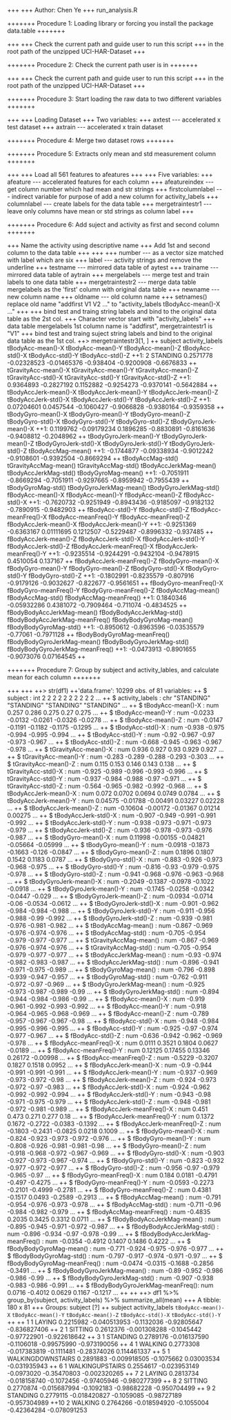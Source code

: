 +++
+++ Author: Chen Ye
+++ run_analysis.R

+++++++ Procedure 1: Loading library or forcing you install the package data.table +++++++

+++
+++ Check the current path and guide user to run this script
+++ in the root path of the unzipped UCI-HAR-Dataset
+++

+++++++ Procedure 2: Check the current path user is in +++++++

+++
+++ Check the current path and guide user to run this script
+++ in the root path of the unzipped UCI-HAR-Dataset
+++

+++++++ Procedure 3: Start loading the raw data to two different variables +++++++

+++
+++ Loading Dataset
+++ Two variables:
+++     axtest --- accelerated x test dataset
+++     axtrain --- accelerated x train dataset

+++++++ Procedure 4: Merge two dataset rows +++++++

+++++++ Procedure 5: Extracts only mean and std measurement column +++++++

+++
+++ Load all 561 features to afeatures
+++
+++ Five variables:
+++     afeature --- accelerated features for each column
+++     afeatureindex --- get column number which had mean and str strings
+++     firstcolumnlabel --- indirect variable for purpose of add a new column for activity_labels
+++     columnlabel --- create labels for the data table
+++     mergetraintestr1 --- leave only columns have mean or std strings as column label
+++

+++++++ Procedure 6: Add suject and activity as first and second column +++++++

+++ Name the activity using descriptive name
+++ Add 1st and second column to the data table
+++
+++
+++     number --- as a vector size matched with label which are six
+++     label --- activity strings and remove the underline
+++     testname --- mirrored data table of aytest
+++     trainame --- mirrored data table of aytrain
+++     mergelabels --- merge test and train labels to one data table
+++     mergetraintestr2 --- merge data table mergelabels as the 'first' column with original data table
+++     newname --- new column name
+++     oldname --- old column name
+++     setnames() replace old name "addfirst V1 V2 ..." to "activity_labels tBodyAcc-mean()-X ..."
+++
+++ bind test and traing string labels and bind to the original data table as the 2st col.
+++  Character vector start with "activity_labels"
+++  data table mergelabels 1st column name is "addfirst", mergetraintestr1 is "V1"
+++ bind test and traing suject string labels and bind to the original data table as the 1st col.
++> mergetraintestr3[1, ]
++   subject activity_labels tBodyAcc-mean()-X tBodyAcc-mean()-Y tBodyAcc-mean()-Z tBodyAcc-std()-X tBodyAcc-std()-Y tBodyAcc-std()-Z
++1:       2        STANDING         0.2571778       -0.02328523       -0.01465376        -0.938404       -0.9200908       -0.6676833
++   tGravityAcc-mean()-X tGravityAcc-mean()-Y tGravityAcc-mean()-Z tGravityAcc-std()-X tGravityAcc-std()-Y tGravityAcc-std()-Z
++1:            0.9364893           -0.2827192            0.1152882          -0.9254273          -0.9370141          -0.5642884
++   tBodyAccJerk-mean()-X tBodyAccJerk-mean()-Y tBodyAccJerk-mean()-Z tBodyAccJerk-std()-X tBodyAccJerk-std()-Y tBodyAccJerk-std()-Z
++1:            0.07204601             0.0457544            -0.1060427           -0.9066828           -0.9380164           -0.9359358
++   tBodyGyro-mean()-X tBodyGyro-mean()-Y tBodyGyro-mean()-Z tBodyGyro-std()-X tBodyGyro-std()-Y tBodyGyro-std()-Z tBodyGyroJerk-mean()-X
++1:          0.1199762        -0.09179234          0.1896285        -0.8830891        -0.8161636        -0.9408812             -0.2048962
++   tBodyGyroJerk-mean()-Y tBodyGyroJerk-mean()-Z tBodyGyroJerk-std()-X tBodyGyroJerk-std()-Y tBodyGyroJerk-std()-Z tBodyAccMag-mean()
++1:             -0.1744877            -0.09338934            -0.9012242            -0.9108601            -0.9392504         -0.8669294
++   tBodyAccMag-std() tGravityAccMag-mean() tGravityAccMag-std() tBodyAccJerkMag-mean() tBodyAccJerkMag-std() tBodyGyroMag-mean()
++1:        -0.7051911            -0.8669294           -0.7051911             -0.9297665            -0.8959942          -0.7955439
++   tBodyGyroMag-std() tBodyGyroJerkMag-mean() tBodyGyroJerkMag-std() fBodyAcc-mean()-X fBodyAcc-mean()-Y fBodyAcc-mean()-Z fBodyAcc-std()-X
++1:         -0.7620732              -0.9251949             -0.8943436        -0.9185097        -0.9182132        -0.7890915       -0.9482903
++   fBodyAcc-std()-Y fBodyAcc-std()-Z fBodyAcc-meanFreq()-X fBodyAcc-meanFreq()-Y fBodyAcc-meanFreq()-Z fBodyAccJerk-mean()-X fBodyAccJerk-mean()-Y
++1:       -0.9251369       -0.6363167            0.01111695             0.1212507            -0.5229487            -0.8996332             -0.937485
++   fBodyAccJerk-mean()-Z fBodyAccJerk-std()-X fBodyAccJerk-std()-Y fBodyAccJerk-std()-Z fBodyAccJerk-meanFreq()-X fBodyAccJerk-meanFreq()-Y
++1:            -0.9235514           -0.9244291           -0.9432104           -0.9478915                 0.4510054                  0.137167
++   fBodyAccJerk-meanFreq()-Z fBodyGyro-mean()-X fBodyGyro-mean()-Y fBodyGyro-mean()-Z fBodyGyro-std()-X fBodyGyro-std()-Y fBodyGyro-std()-Z
++1:                -0.1802991         -0.8235579          -0.807916         -0.9179126        -0.9032627         -0.822677        -0.9561651
++   fBodyGyro-meanFreq()-X fBodyGyro-meanFreq()-Y fBodyGyro-meanFreq()-Z fBodyAccMag-mean() fBodyAccMag-std() fBodyAccMag-meanFreq()
++1:              0.1840346            -0.05932286              0.4381072         -0.7909464         -0.711074             -0.4834525
++   fBodyBodyAccJerkMag-mean() fBodyBodyAccJerkMag-std() fBodyBodyAccJerkMag-meanFreq() fBodyBodyGyroMag-mean() fBodyBodyGyroMag-std()
++1:                 -0.8950612                -0.8963596                    -0.03535579                -0.77061             -0.7971128
++   fBodyBodyGyroMag-meanFreq() fBodyBodyGyroJerkMag-mean() fBodyBodyGyroJerkMag-std() fBodyBodyGyroJerkMag-meanFreq()
++1:                  -0.0473913                  -0.8901655                 -0.9073076                      0.07164545
++


+++++++ Procedure 7: Group by subject and activity_lables, and calculate mean for each column +++++++

+++
+++
++> str(df1)
++'data.frame': 10299 obs. of  81 variables:
++ $ subject                        : int  2 2 2 2 2 2 2 2 2 2 ...
++ $ activity_labels                : chr  "STANDING" "STANDING" "STANDING" "STANDING" ...
++ $ tBodyAcc-mean()-X              : num  0.257 0.286 0.275 0.27 0.275 ...
++ $ tBodyAcc-mean()-Y              : num  -0.0233 -0.0132 -0.0261 -0.0326 -0.0278 ...
++ $ tBodyAcc-mean()-Z              : num  -0.0147 -0.1191 -0.1182 -0.1175 -0.1295 ...
++ $ tBodyAcc-std()-X               : num  -0.938 -0.975 -0.994 -0.995 -0.994 ...
++ $ tBodyAcc-std()-Y               : num  -0.92 -0.967 -0.97 -0.973 -0.967 ...
++ $ tBodyAcc-std()-Z               : num  -0.668 -0.945 -0.963 -0.967 -0.978 ...
++ $ tGravityAcc-mean()-X           : num  0.936 0.927 0.93 0.929 0.927 ...
++ $ tGravityAcc-mean()-Y           : num  -0.283 -0.289 -0.288 -0.293 -0.303 ...
++ $ tGravityAcc-mean()-Z           : num  0.115 0.153 0.146 0.143 0.138 ...
++ $ tGravityAcc-std()-X            : num  -0.925 -0.989 -0.996 -0.993 -0.996 ...
++ $ tGravityAcc-std()-Y            : num  -0.937 -0.984 -0.988 -0.97 -0.971 ...
++ $ tGravityAcc-std()-Z            : num  -0.564 -0.965 -0.982 -0.992 -0.968 ...
++ $ tBodyAccJerk-mean()-X          : num  0.072 0.0702 0.0694 0.0749 0.0784 ...
++ $ tBodyAccJerk-mean()-Y          : num  0.04575 -0.01788 -0.00491 0.03227 0.02228 ...
++ $ tBodyAccJerk-mean()-Z          : num  -0.10604 -0.00172 -0.01367 0.01214 0.00275 ...
++ $ tBodyAccJerk-std()-X           : num  -0.907 -0.949 -0.991 -0.991 -0.992 ...
++ $ tBodyAccJerk-std()-Y           : num  -0.938 -0.973 -0.971 -0.973 -0.979 ...
++ $ tBodyAccJerk-std()-Z           : num  -0.936 -0.978 -0.973 -0.976 -0.987 ...
++ $ tBodyGyro-mean()-X             : num  0.11998 -0.00155 -0.04821 -0.05664 -0.05999 ...
++ $ tBodyGyro-mean()-Y             : num  -0.0918 -0.1873 -0.1663 -0.126 -0.0847 ...
++ $ tBodyGyro-mean()-Z             : num  0.1896 0.1807 0.1542 0.1183 0.0787 ...
++ $ tBodyGyro-std()-X              : num  -0.883 -0.926 -0.973 -0.968 -0.975 ...
++ $ tBodyGyro-std()-Y              : num  -0.816 -0.93 -0.979 -0.975 -0.978 ...
++ $ tBodyGyro-std()-Z              : num  -0.941 -0.968 -0.976 -0.963 -0.968 ...
++ $ tBodyGyroJerk-mean()-X         : num  -0.2049 -0.1387 -0.0978 -0.1022 -0.0918 ...
++ $ tBodyGyroJerk-mean()-Y         : num  -0.1745 -0.0258 -0.0342 -0.0447 -0.029 ...
++ $ tBodyGyroJerk-mean()-Z         : num  -0.0934 -0.0714 -0.06 -0.0534 -0.0612 ...
++ $ tBodyGyroJerk-std()-X          : num  -0.901 -0.962 -0.984 -0.984 -0.988 ...
++ $ tBodyGyroJerk-std()-Y          : num  -0.911 -0.956 -0.988 -0.99 -0.992 ...
++ $ tBodyGyroJerk-std()-Z          : num  -0.939 -0.981 -0.976 -0.981 -0.982 ...
++ $ tBodyAccMag-mean()             : num  -0.867 -0.969 -0.976 -0.974 -0.976 ...
++ $ tBodyAccMag-std()              : num  -0.705 -0.954 -0.979 -0.977 -0.977 ...
++ $ tGravityAccMag-mean()          : num  -0.867 -0.969 -0.976 -0.974 -0.976 ...
++ $ tGravityAccMag-std()           : num  -0.705 -0.954 -0.979 -0.977 -0.977 ...
++ $ tBodyAccJerkMag-mean()         : num  -0.93 -0.974 -0.982 -0.983 -0.987 ...
++ $ tBodyAccJerkMag-std()          : num  -0.896 -0.941 -0.971 -0.975 -0.989 ...
++ $ tBodyGyroMag-mean()            : num  -0.796 -0.898 -0.939 -0.947 -0.957 ...
++ $ tBodyGyroMag-std()             : num  -0.762 -0.911 -0.972 -0.97 -0.969 ...
++ $ tBodyGyroJerkMag-mean()        : num  -0.925 -0.973 -0.987 -0.989 -0.99 ...
++ $ tBodyGyroJerkMag-std()         : num  -0.894 -0.944 -0.984 -0.986 -0.99 ...
++ $ fBodyAcc-mean()-X              : num  -0.919 -0.961 -0.992 -0.993 -0.992 ...
++ $ fBodyAcc-mean()-Y              : num  -0.918 -0.964 -0.965 -0.968 -0.969 ...
++ $ fBodyAcc-mean()-Z              : num  -0.789 -0.957 -0.967 -0.967 -0.98 ...
++ $ fBodyAcc-std()-X               : num  -0.948 -0.984 -0.995 -0.996 -0.995 ...
++ $ fBodyAcc-std()-Y               : num  -0.925 -0.97 -0.974 -0.977 -0.967 ...
++ $ fBodyAcc-std()-Z               : num  -0.636 -0.942 -0.962 -0.969 -0.978 ...
++ $ fBodyAcc-meanFreq()-X          : num  0.0111 0.3521 0.1804 0.0627 -0.0189 ...
++ $ fBodyAcc-meanFreq()-Y          : num  0.12125 0.17455 0.13346 0.26172 -0.00998 ...
++ $ fBodyAcc-meanFreq()-Z          : num  -0.5229 -0.3207 0.1827 0.1518 0.0952 ...
++ $ fBodyAccJerk-mean()-X          : num  -0.9 -0.944 -0.991 -0.991 -0.991 ...
++ $ fBodyAccJerk-mean()-Y          : num  -0.937 -0.969 -0.973 -0.972 -0.98 ...
++ $ fBodyAccJerk-mean()-Z          : num  -0.924 -0.973 -0.972 -0.97 -0.983 ...
++ $ fBodyAccJerk-std()-X           : num  -0.924 -0.962 -0.992 -0.992 -0.994 ...
++ $ fBodyAccJerk-std()-Y           : num  -0.943 -0.98 -0.971 -0.975 -0.979 ...
++ $ fBodyAccJerk-std()-Z           : num  -0.948 -0.981 -0.972 -0.981 -0.989 ...
++ $ fBodyAccJerk-meanFreq()-X      : num  0.451 0.473 0.271 0.277 0.18 ...
++ $ fBodyAccJerk-meanFreq()-Y      : num  0.1372 0.1672 -0.2722 -0.0383 -0.1392 ...
++ $ fBodyAccJerk-meanFreq()-Z      : num  -0.1803 -0.2431 -0.0825 0.0218 0.1009 ...
++ $ fBodyGyro-mean()-X             : num  -0.824 -0.923 -0.973 -0.972 -0.976 ...
++ $ fBodyGyro-mean()-Y             : num  -0.808 -0.926 -0.981 -0.981 -0.98 ...
++ $ fBodyGyro-mean()-Z             : num  -0.918 -0.968 -0.972 -0.967 -0.969 ...
++ $ fBodyGyro-std()-X              : num  -0.903 -0.927 -0.973 -0.967 -0.974 ...
++ $ fBodyGyro-std()-Y              : num  -0.823 -0.932 -0.977 -0.972 -0.977 ...
++ $ fBodyGyro-std()-Z              : num  -0.956 -0.97 -0.979 -0.965 -0.97 ...
++ $ fBodyGyro-meanFreq()-X         : num  0.184 0.0181 -0.4791 -0.497 -0.4275 ...
++ $ fBodyGyro-meanFreq()-Y         : num  -0.0593 -0.2273 -0.2101 -0.4999 -0.2781 ...
++ $ fBodyGyro-meanFreq()-Z         : num  0.4381 -0.1517 0.0493 -0.2589 -0.2913 ...
++ $ fBodyAccMag-mean()             : num  -0.791 -0.954 -0.976 -0.973 -0.978 ...
++ $ fBodyAccMag-std()              : num  -0.711 -0.96 -0.984 -0.982 -0.979 ...
++ $ fBodyAccMag-meanFreq()         : num  -0.4835 0.2035 0.3425 0.3312 0.0711 ...
++ $ fBodyBodyAccJerkMag-mean()     : num  -0.895 -0.945 -0.971 -0.972 -0.987 ...
++ $ fBodyBodyAccJerkMag-std()      : num  -0.896 -0.934 -0.97 -0.978 -0.99 ...
++ $ fBodyBodyAccJerkMag-meanFreq() : num  -0.0354 -0.4912 0.1407 0.1486 0.4222 ...
++ $ fBodyBodyGyroMag-mean()        : num  -0.771 -0.924 -0.975 -0.976 -0.977 ...
++ $ fBodyBodyGyroMag-std()         : num  -0.797 -0.917 -0.974 -0.971 -0.97 ...
++ $ fBodyBodyGyroMag-meanFreq()    : num  -0.0474 -0.0315 -0.1688 -0.2856 -0.3491 ...
++ $ fBodyBodyGyroJerkMag-mean()    : num  -0.89 -0.952 -0.986 -0.986 -0.99 ...
++ $ fBodyBodyGyroJerkMag-std()     : num  -0.907 -0.938 -0.983 -0.986 -0.991 ...
++ $ fBodyBodyGyroJerkMag-meanFreq(): num  0.0716 -0.4012 0.0629 0.1167 -0.1217 ...
++
++
++> df1 %>% group_by(subject, activity_labels) %>% summarize_all(mean)
+++ A tibble: 180 x 81
+++ Groups:   subject [?]
++   subject   activity_labels `tBodyAcc-mean()-X` `tBodyAcc-mean()-Y` `tBodyAcc-mean()-Z` `tBodyAcc-std()-X` `tBodyAcc-std()-Y`
++     <int>             <chr>               <dbl>               <dbl>               <dbl>              <dbl>              <dbl>
++ 1       1            LAYING           0.2215982        -0.040513953          -0.1132036        -0.92805647       -0.836827406
++ 2       1           SITTING           0.2612376        -0.001308288          -0.1045442        -0.97722901       -0.922618642
++ 3       1          STANDING           0.2789176        -0.016137590          -0.1106018        -0.99575990       -0.973190056
++ 4       1           WALKING           0.2773308        -0.017383819          -0.1111481        -0.28374026        0.114461337
++ 5       1 WALKINGDOWNSTAIRS           0.2891883        -0.009918505          -0.1075662         0.03003534       -0.031935943
++ 6       1   WALKINGUPSTAIRS           0.2554617        -0.023953149          -0.0973020        -0.35470803       -0.002320265
++ 7       2            LAYING           0.2813734        -0.018158740          -0.1072456        -0.97405946       -0.980277399
++ 8       2           SITTING           0.2770874        -0.015687994          -0.1092183        -0.98682228       -0.950704499
++ 9       2          STANDING           0.2779115        -0.018420827          -0.1059085        -0.98727189       -0.957304989
++10       2           WALKING           0.2764266        -0.018594920          -0.1055004        -0.42364284       -0.078091253

